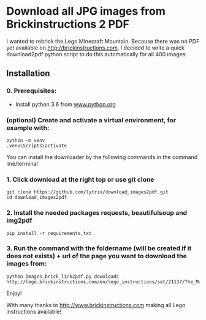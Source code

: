 # Download all JPG images from Brickinstructions 2 PDF
I wanted to rebrick the Lego Minecraft Mountain. 
Because there was no PDF yet available on http://brickinstructions.com, I decided to write a quick download2pdf python script to do this automatically for all 400 images.

## Installation

### 0. Prerequisites:
* Install python 3.6 from www.python.org

### (optional) Create and activate a virtual environment, for example with:
```
python -m venv
.venv\Scripts\activate
```

You can install the downloader by the following commands in the command line/terminal
### 1. Click download at the right top or use git clone
```
git clone https://github.com/lytrix/download_images2pdf.git
cd download_images2pdf
```

### 2. Install the needed packages requests, beautifulsoup and img2pdf
```
pip install -r requirements.txt
```

### 3. Run the command with the foldername (will be created if it does not exists) + url of the page you want to download the images from:
```
python images_brick_link2pdf.py downloads http://lego.brickinstructions.com/en/lego_instructions/set/21137/The_Mountain_Cave 
```

Enjoy!

With many thanks to http://www.brickinstructions.com making all Lego instructions available!
